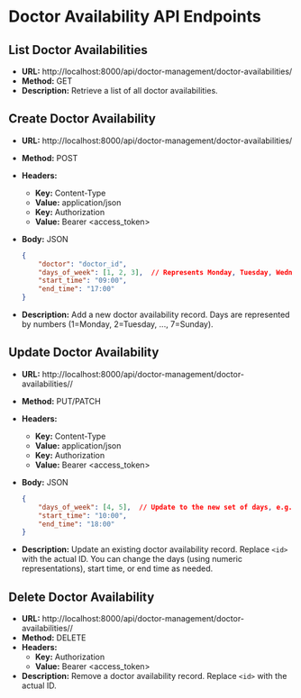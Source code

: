 # Doctor Availability API Endpoints

## List Doctor Availabilities

- **URL:** http://localhost:8000/api/doctor-management/doctor-availabilities/
- **Method:** GET
- **Description:** Retrieve a list of all doctor availabilities.

## Create Doctor Availability

- **URL:** http://localhost:8000/api/doctor-management/doctor-availabilities/
- **Method:** POST
- **Headers:**
    - **Key:** Content-Type
    - **Value:** application/json
    - **Key:** Authorization
    - **Value:** Bearer <access_token>
- **Body:** JSON

    ```json
    {
        "doctor": "doctor_id",
        "days_of_week": [1, 2, 3],  // Represents Monday, Tuesday, Wednesday
        "start_time": "09:00",
        "end_time": "17:00"
    }
    ```

- **Description:** Add a new doctor availability record. Days are represented by numbers (1=Monday, 2=Tuesday, ..., 7=Sunday).

## Update Doctor Availability

- **URL:** http://localhost:8000/api/doctor-management/doctor-availabilities/<id>/
- **Method:** PUT/PATCH
- **Headers:**
    - **Key:** Content-Type
    - **Value:** application/json
    - **Key:** Authorization
    - **Value:** Bearer <access_token>
- **Body:** JSON

    ```json
    {
        "days_of_week": [4, 5],  // Update to the new set of days, e.g., Thursday and Friday
        "start_time": "10:00",
        "end_time": "18:00"
    }
    ```

- **Description:** Update an existing doctor availability record. Replace `<id>` with the actual ID. You can change the days (using numeric representations), start time, or end time as needed.

## Delete Doctor Availability

- **URL:** http://localhost:8000/api/doctor-management/doctor-availabilities/<id>/
- **Method:** DELETE
- **Headers:**
    - **Key:** Authorization
    - **Value:** Bearer <access_token>
- **Description:** Remove a doctor availability record. Replace `<id>` with the actual ID.
